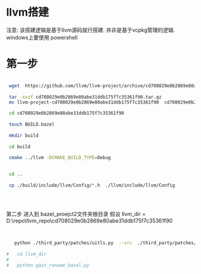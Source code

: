 
# llvm搭建 
 注意: 该搭建逻辑是基于llvm源码就行搭建. 并非是基于vcpkg管理的逻辑. 
     windows上要使用  powershell
 
# 第一步
``` bash  
    
 wget  https://github.com/llvm/llvm-project/archive/cd708029e0b2869e80abe31ddb175f7c35361f90.tar.gz
 
 tar -xvzf cd708029e0b2869e80abe31ddb175f7c35361f90.tar.gz
 mv llvm-project-cd708029e0b2869e80abe31ddb175f7c35361f90  cd708029e0b2869e80abe31ddb175f7c35361f90

 cd cd708029e0b2869e80abe31ddb175f7c35361f90
 
 touch BUILD.bazel
 
 mkdir build
 
 cd build 
 
 cmake ../llvm -DCMAKE_BUILD_TYPE=Debug 

 
 cd ..
 
 cp ./build/include/llvm/Config/*.h  ./llvm/include/llvm/Config
 
 
 
```


第二步
进入到 bazel_proejct2文件夹根目录
假设 llvm_dir = D:\\repo\\llvm_repo\\cd708029e0b2869e80abe31ddb175f7c35361f90

```bash 
  
 
   python ./third_party/patches/uitls.py  --src  ./third_party/patches/cd708029e0b2869e80abe31ddb175f7c35361f90    --to  llvm_dir  
   
#   cd llvm_dir
#   
#   python gast_rename_bazel.py  
    
```
